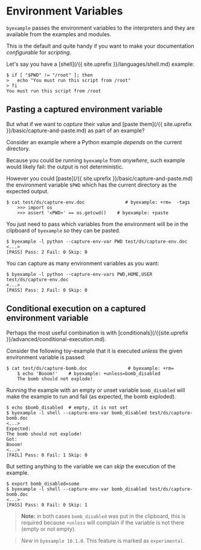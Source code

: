 <!--
Check that we have byexample installed first
$ hash byexample                                    # byexample: +fail-fast

$ alias byexample=byexample\ --pretty\ none

--
-->

# Environment Variables

`byexample` passes the environment variables to the
interpreters and they are available from the examples and modules.

This is the default and quite handy if you want to make your
documentation *configurable* for *scripting*.

Let's say you have a [shell](/{{ site.uprefix }}/languages/shell.md)
example:

```shell
$ if [ "$PWD" != "/root" ]; then
>   echo "You must run this script from /root"
> fi
You must run this script from /root
```


## Pasting a captured environment variable

But what if we want to *capture* their value and
[paste them](/{{ site.uprefix }}/basic/capture-and-paste.md) as part of
an example?

Consider an example where a Python example *depends* on the current
directory.

Because you could be running `byexample` from *anywhere*, such example
would likely fail: the output is not deterministic.

However you could [paste](/{{ site.uprefix
}}/basic/capture-and-paste.md) the environment variable `$PWD` which has
the current directory as the expected output.

```shell
$ cat test/ds/capture-env.doc               # byexample: +rm=  -tags
    >>> import os
    >>> assert '<PWD>' == os.getcwd()    # byexample: +paste
```

You just need to pass which variables from the environment will be in
the clipboard of `byexample` so they can be pasted.

```shell
$ byexample -l python --capture-env-var PWD test/ds/capture-env.doc
<...>
[PASS] Pass: 2 Fail: 0 Skip: 0
```

You can capture as many environment variables as you want:

```shell
$ byexample -l python --capture-env-vars PWD,HOME,USER test/ds/capture-env.doc
<...>
[PASS] Pass: 2 Fail: 0 Skip: 0
```

## Conditional execution on a captured environment variable

Perhaps the most useful combination is with
[conditionals](/{{site.uprefix }}/advanced/conditional-execution.md).

Consider the following toy-example that it is executed *unless* the
given environment variable is passed:

```shell
$ cat test/ds/capture-bomb.doc               # byexample: +rm= 
    $ echo 'Booom!'    # byexample: +unless=bomb_disabled
    The bomb should not explode!
```

Running the example with an empty or unset variable `bomb_disabled` will
make the example to run and fail (as expected, the bomb exploded).

```shell
$ echo $bomb_disabled  # empty, it is not set
$ byexample -l shell --capture-env-var bomb_disabled test/ds/capture-bomb.doc
<...>
Expected:
The bomb should not explode!
Got:
Booom!
<...>
[FAIL] Pass: 0 Fail: 1 Skip: 0
```

But setting anything to the variable we can *skip* the execution of the
example.

```shell
$ export bomb_disabled=some
$ byexample -l shell --capture-env-var bomb_disabled test/ds/capture-bomb.doc
<...>
[PASS] Pass: 0 Fail: 0 Skip: 1
```

> **Note:** in both cases `bomb_disabled` was put in the clipboard, this
> is required because `+unless` will complain if the variable is not
> there (empty or not empty).

> *New* in ``byexample 10.1.0``. This feature is marked as ``experimental``.
